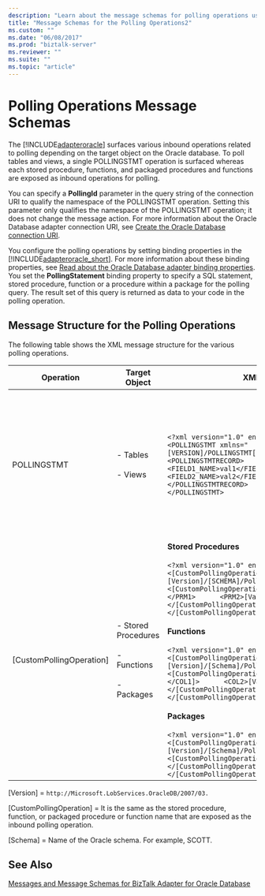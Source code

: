 ```yaml
---
description: "Learn about the message schemas for polling operations used by the Microsoft BizTalk Adapter for Oracle Database."
title: "Message Schemas for the Polling Operations2"
ms.custom: ""
ms.date: "06/08/2017"
ms.prod: "biztalk-server"
ms.reviewer: ""
ms.suite: ""
ms.topic: "article"
---
```

# Polling Operations Message Schemas

The [!INCLUDE[adapteroracle](../../includes/adapteroracle-md.md)] surfaces various inbound operations related to polling depending on the target object on the Oracle database. To poll tables and views, a single POLLINGSTMT operation is surfaced whereas each stored procedure, functions, and packaged procedures and functions are exposed as inbound operations for polling.  
  
 You can specify a **PollingId** parameter in the query string of the connection URI to qualify the namespace of the POLLINGSTMT operation. Setting this parameter only qualifies the namespace of the POLLINGSTMT operation; it does not change the message action. For more information about the Oracle Database adapter connection URI, see [Create the Oracle Database connection URI](../../adapters-and-accelerators/adapter-oracle-database/create-the-oracle-database-connection-uri.md).  
  
 You configure the polling operations by setting binding properties in the [!INCLUDE[adapteroracle_short](../../includes/adapteroracle-short-md.md)]. For more information about these binding properties, see [Read about the Oracle Database adapter binding properties](../../adapters-and-accelerators/adapter-oracle-database/read-about-the-oracle-database-adapter-binding-properties.md). You set the **PollingStatement** binding property to specify a SQL statement, stored procedure, function or a procedure within a package for the polling query. The result set of this query is returned as data to your code in the polling operation.  
  
## Message Structure for the Polling Operations

The following table shows the XML message structure for the various polling operations.  
  
|Operation|Target Object|XML Message|Description|  
|---------------|-------------------|-----------------|-----------------|  
|POLLINGSTMT|- Tables<br /><br /> - Views|`<?xml version="1.0" encoding="utf-8" ?>  <POLLINGSTMT xmlns="[VERSION]/POLLINGSTMT[POLLING_ID]">   <POLLINGSTMTRECORD>     <POLLINGSTMTRECORD>       <FIELD1_NAME>val1</FIELD1_NAME>        <FIELD2_NAME>val2</FIELD2_NAME>       …     </POLLINGSTMTRECORD>      …    </POLLINGSTMTRECORD> </POLLINGSTMT>`|The structure of the result set contained in the POLLINGSTMTRECORD types is determined by the metadata that the adapter surfaces for the SQL SELECT query.<br /><br /> The namespace of the POLLINGSTMT operation is determined by the PollingId parameter in the connection URI.|  
|[CustomPollingOperation]|- Stored Procedures<br /><br /> - Functions<br /><br /> - Packages|**Stored Procedures**<br /><br /> `<?xml version="1.0" encoding="utf-8" ?>  <[CustomPollingOperation] xmlns="[Version]/[SCHEMA]/PollingProcedure">    <[CustomPollingOperation]Result>      <PRM1>[Value]</PRM1>      <PRM2>[Value]</PRM2>      …    </[CustomPollingOperation]Result> </[CustomPollingOperation]>`<br /><br /> **Functions**<br /><br /> `<?xml version="1.0" encoding="utf-8" ?> <[CustomPollingOperation] xmlns="[Version]/[Schema]/PollingFunction">    <[CustomPollingOperation]Result>      <COL1>[Value]</COL1]>      <COL2>[Value]</COL2>      …    </[CustomPollingOperation]Result> </[CustomPollingOperation]>`<br /><br /> **Packages**<br /><br /> `<?xml version="1.0" encoding="utf-8" ?>  <[CustomPollingOperation] xmlns="[Version]/[Schema]/PollingPackage/[PACKAGE_NAME]/">    <[CustomPollingOperation]Result>[Value]</[CustomPollingOperation]Result> </[CustomPollingOperation]>`|The structure of the result set in the polling operation is determined by the data type of the elements in the target object.|  
  
 [Version] = `http://Microsoft.LobServices.OracleDB/2007/03.`  
  
 [CustomPollingOperation] = It is the same as the stored procedure, function, or packaged procedure or function name that are exposed as the inbound polling operation.  
  
 [Schema] = Name of the Oracle schema. For example, SCOTT.  
  
## See Also
  
[Messages and Message Schemas for BizTalk Adapter for Oracle Database](../../adapters-and-accelerators/adapter-oracle-database/messages-and-message-schemas-for-biztalk-adapter-for-oracle-database.md)

